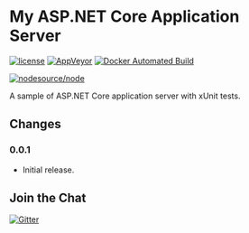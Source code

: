 # My ASP.NET Core Application Server

[![license](https://img.shields.io/github/license/ebaskoro/my-aspnet-server.svg?style=plastic)]()
[![AppVeyor](https://img.shields.io/appveyor/ci/ebaskoro/my-aspnet-server.svg?style=plastic)](https://ci.appveyor.com/project/ebaskoro/my-aspnet-server)
[![Docker Automated Build](https://img.shields.io/docker/automated/ebaskoro/my-aspnet-server.svg?style=plastic)]()

[![nodesource/node](http://dockeri.co/image/ebaskoro/my-aspnet-server)](https://hub.docker.com/r/ebaskoro/my-aspnet-server/)

A sample of ASP.NET Core application server with xUnit tests.

## Changes

### 0.0.1

* Initial release.

## Join the Chat

[![Gitter](https://img.shields.io/gitter/room/ebaskoro/my-aspnet-server.svg?style=plastic)](https://gitter.im/ebaskoro/my-aspnet-server)
